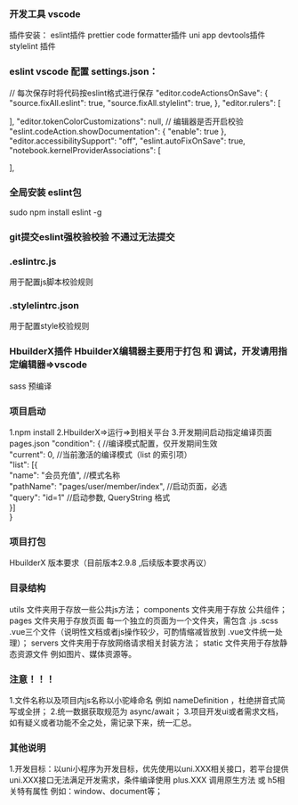 ### 开发工具 vscode
插件安装：
eslint插件 
prettier code formatter插件
uni app devtools插件
stylelint 插件

### eslint vscode 配置 settings.json：
// 每次保存时将代码按eslint格式进行保存
"editor.codeActionsOnSave": {
  "source.fixAll.eslint": true,
  "source.fixAll.stylelint": true,
},
"editor.rulers": [

],
"editor.tokenColorCustomizations": null,
// 编辑器是否开启校验
"eslint.codeAction.showDocumentation": {
  "enable": true
},
"editor.accessibilitySupport": "off",
"eslint.autoFixOnSave": true,
"notebook.kernelProviderAssociations": [

],

### 全局安装 eslint包
sudo npm install eslint -g

### git提交eslint强校验校验 不通过无法提交


### .eslintrc.js
用于配置js脚本校验规则

### .stylelintrc.json
用于配置style校验规则

### HbuilderX插件 HbuilderX编辑器主要用于打包 和 调试，开发请用指定编辑器=>vscode
sass 预编译

### 项目启动
1.npm install
2.HbuilderX=>运行=>到相关平台
3.开发期间启动指定编译页面 pages.json
 "condition": { //编译模式配置，仅开发期间生效  
	        "current": 0, //当前激活的编译模式（list 的索引项）  
	        "list": [{  
	            "name": "会员充值", //模式名称  
	            "pathName": "pages/user/member/index", //启动页面，必选  
	             "query": "id=1" //启动参数, QueryString 格式  
	        }]  
	    }
### 项目打包
HbuilderX 版本要求（目前版本2.9.8 ,后续版本要求再议）

### 目录结构
utils 文件夹用于存放一些公共js方法；
components 文件夹用于存放 公共组件；
pages 文件夹用于存放页面 每一个独立的页面为一个文件夹，需包含 .js .scss .vue三个文件（说明性文档或者js操作较少，可酌情缩减皆放到 .vue文件统一处理）；
servers 文件夹用于存放网络请求相关封装方法；
static 文件夹用于存放静态资源文件 例如图片、媒体资源等。

### 注意！！！
1.文件名称以及项目内js名称以小驼峰命名 例如 nameDefinition ，杜绝拼音式简写或全拼；
2.统一数据获取规范为 async/await；
3.项目开发ui或者需求文档，如有疑义或者功能不全之处，需记录下来，统一汇总。

### 其他说明
1.开发目标：以uni小程序为开发目标，优先使用以uni.XXX相关接口，若平台提供uni.XXX接口无法满足开发需求，条件编译使用 plus.XXX 调用原生方法 或 h5相关特有属性 例如：window、document等；






